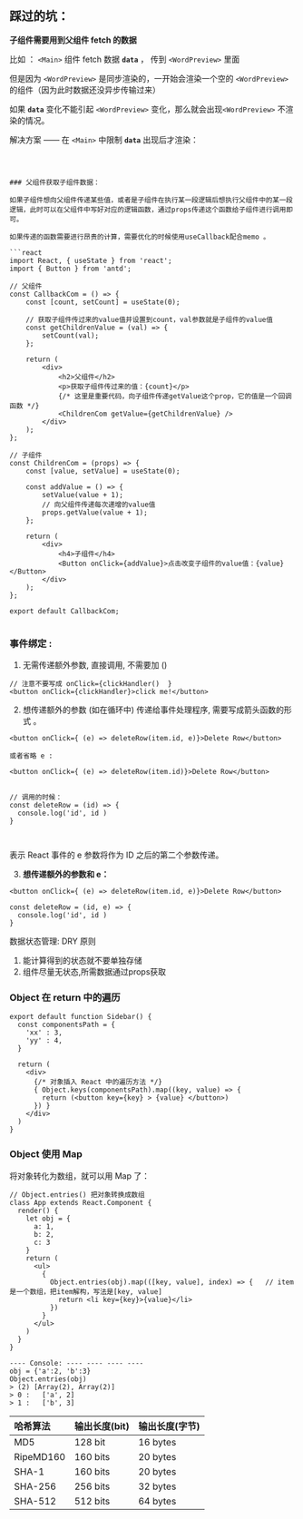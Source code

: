 ## 踩过的坑：

**子组件需要用到父组件 fetch 的数据**

比如 ： `<Main>` 组件 fetch 数据  **`data`** ， 传到 `<WordPreview>` 里面

但是因为  `<WordPreview>`  是同步渲染的，一开始会渲染一个空的 `<WordPreview>` 的组件（因为此时数据还没异步传输过来）

如果   **`data`**  变化不能引起 `<WordPreview>`  变化，那么就会出现`<WordPreview>`   不渲染的情况。



解决方案 —— 在 `<Main>` 中限制   **`data`**  出现后才渲染：

```	



### 父组件获取子组件数据：

如果子组件想向父组件传递某些值，或者是子组件在执行某一段逻辑后想执行父组件中的某一段逻辑，此时可以在父组件中写好对应的逻辑函数，通过props传递这个函数给子组件进行调用即可。

如果传递的函数需要进行昂贵的计算，需要优化的时候使用useCallback配合memo 。

```react
import React, { useState } from 'react';
import { Button } from 'antd';

// 父组件
const CallbackCom = () => {
    const [count, setCount] = useState(0);

    // 获取子组件传过来的value值并设置到count，val参数就是子组件的value值
    const getChildrenValue = (val) => {
        setCount(val);
    };

    return (
        <div>
            <h2>父组件</h2>
            <p>获取子组件传过来的值：{count}</p>
            {/* 这里是重要代码，向子组件传递getValue这个prop，它的值是一个回调函数 */}
            <ChildrenCom getValue={getChildrenValue} />
        </div>
    );
};

// 子组件
const ChildrenCom = (props) => {
    const [value, setValue] = useState(0);

    const addValue = () => {
        setValue(value + 1);
        // 向父组件传递每次递增的value值
        props.getValue(value + 1);
    };

    return (
        <div>
            <h4>子组件</h4>
            <Button onClick={addValue}>点击改变子组件的value值：{value}</Button>
        </div>
    );
};

export default CallbackCom;


```



### 事件绑定 :

1. 无需传递额外参数, 直接调用, 不需要加 ()

```react
// 注意不要写成 onClick={clickHandler()  }
<button onClick={clickHandler}>click me!</button>  
```



2. 想传递额外的参数 (如在循环中) 传递给事件处理程序, 需要写成箭头函数的形式 。

```react
<button onClick={ (e) => deleteRow(item.id, e)}>Delete Row</button>

或者省略 e : 

<button onClick={ (e) => deleteRow(item.id)}>Delete Row</button>


// 调用的时候：
const deleteRow = (id) => {
  console.log('id', id )
}



```

表示 React 事件的 e 参数将作为 ID 之后的第二个参数传递。



3. **想传递额外的参数和 e：**

```react
<button onClick={ (e) => deleteRow(item.id, e)}>Delete Row</button>

const deleteRow = (id, e) => {
  console.log('id', id )
}
```





数据状态管理: DRY 原则

1. 能计算得到的状态就不要单独存储
2. 组件尽量无状态,所需数据通过props获取







### Object 在 return 中的遍历

```react
export default function Sidebar() {
  const componentsPath = {
    'xx' : 3,
    'yy' : 4,
  }

  return (
    <div>
      {/* 对象插入 React 中的遍历方法 */}
      { Object.keys(componentsPath).map((key, value) => {
        return (<button key={key} > {value} </button>)
      }) }
    </div>
  )
}
```



### Object 使用 Map

将对象转化为数组，就可以用 Map 了：

```react
// Object.entries() 把对象转换成数组
class App extends React.Component {
  render() {
    let obj = {
      a: 1,
      b: 2,
      c: 3
    }
    return (
      <ul>
        {
          Object.entries(obj).map(([key, value], index) => {   // item是一个数组，把item解构，写法是[key, value]
            return <li key={key}>{value}</li>
          }) 
        }
      </ul>
    )
  }
}

---- Console: ---- ---- ---- ---- 
obj = {'a':2, 'b':3}
Object.entries(obj)
> (2) [Array(2), Array(2)]
> 0 :   ['a', 2]
> 1 :   ['b', 3]
```





| 哈希算法  | 输出长度(bit) | 输出长度(字节) |
| :-------- | :------------ | :------------- |
| MD5       | 128 bit       | 16 bytes       |
| RipeMD160 | 160 bits      | 20 bytes       |
| SHA-1     | 160 bits      | 20 bytes       |
| SHA-256   | 256 bits      | 32 bytes       |
| SHA-512   | 512 bits      | 64 bytes       |

